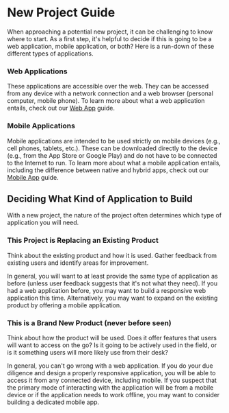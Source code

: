 # New Project Guide
When approaching a potential new project, it can be challenging to know where to start. As a first step, it's helpful to decide if this is going to be a web application, mobile application, or both? Here is a run-down of these different types of applications.

### Web Applications
These applications are accessible over the web. They can be accessed from any device with a network connection and a web browser (personal computer, mobile phone). To learn more about what a web application entails, check out our [Web App](/get-started/web) guide.

### Mobile Applications
Mobile applications are intended to be used strictly on mobile devices (e.g., cell phones, tablets, etc.). These can be downloaded directly to the device (e.g., from the App Store or Google Play) and do not have to be connected to the Internet to run. To learn more about what a mobile application entails, including the difference between native and hybrid apps, check out our [Mobile App](/get-started/mobile) guide.


## Deciding What Kind of Application to Build
With a new project, the nature of the project often determines which type of application you will need.

### This Project is Replacing an Existing Product
Think about the existing product and how it is used. Gather feedback from existing users and identify areas for improvement.

In general, you will want to at least provide the same type of application as before (unless user feedback suggests that it's not what they need). If you had a web application before, you may want to build a responsive web application this time. Alternatively, you may want to expand on the existing product by offering a mobile application. 

### This is a Brand New Product (never before seen)
Think about how the product will be used. Does it offer features that users will want to access on the go? Is it going to be actively used in the field, or is it something users will more likely use from their desk?

In general, you can't go wrong with a web application. If you do your due diligence and design a properly responsive application, you will be able to access it from any connected device, including mobile. If you suspect that the primary mode of interacting with the application will be from a mobile device or if the application needs to work offline, you may want to consider building a dedicated mobile app.

